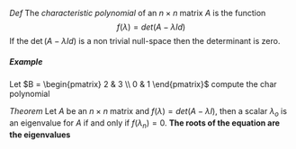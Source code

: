 *Def* 
The *characteristic polynomial* of an $n\times n$ matrix $A$ is the function $$f(\lambda)=det(A-\lambda Id)$$
If the $\operatorname{det}(A-\lambda Id)$ is a non trivial null-space then the determinant is zero.

##### Example
Let $B = \begin{pmatrix} 2 & 3 \\ 0  & 1 \end{pmatrix}$  compute the char polynomial



*Theorem*
Let $A$ be an $n\times n$ matrix and $f(\lambda)=det(A-\lambda I)$, then a scalar $\lambda_{o}$ is an eigenvalue for $A$ if and only if $f(\lambda_{n})=0$. **The roots of the equation are the eigenvalues**
